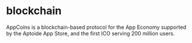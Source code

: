 # blockchain
AppCoins is a blockchain-based protocol for the App Economy supported by the Aptoide App Store, and the first ICO serving 200 million users. 
